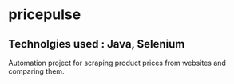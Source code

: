 # pricepulse
## Technolgies used : Java, Selenium
Automation project for scraping product prices from websites and comparing them. 
